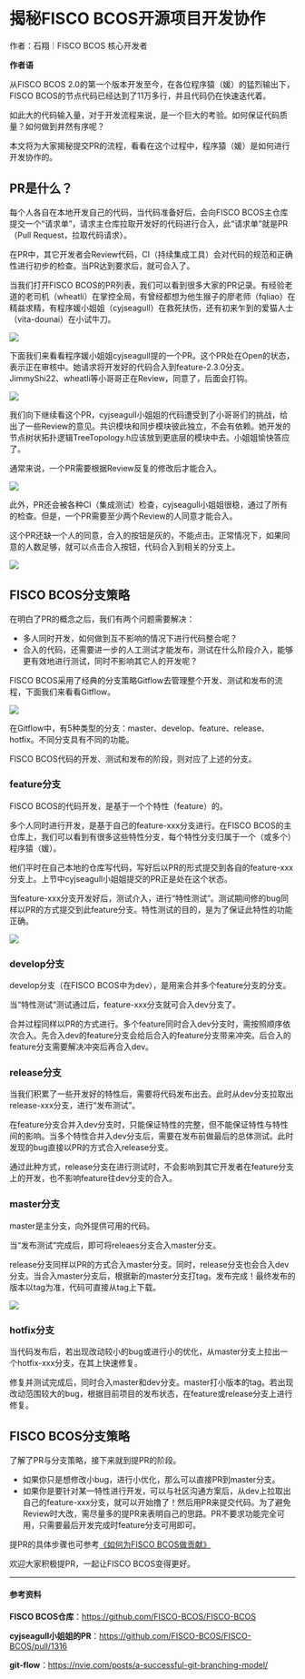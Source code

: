 # 揭秘FISCO BCOS开源项目开发协作

作者：石翔｜FISCO BCOS 核心开发者

**作者语**

从FISCO BCOS 2.0的第一个版本开发至今，在各位程序猿（媛）的猛烈输出下，FISCO BCOS的节点代码已经达到了11万多行，并且代码仍在快速迭代着。

如此大的代码输入量，对于开发流程来说，是一个巨大的考验。如何保证代码质量？如何做到井然有序呢？

本文将为大家揭秘提交PR的流程，看看在这个过程中，程序猿（媛）是如何进行开发协作的。

## PR是什么？

每个人各自在本地开发自己的代码，当代码准备好后，会向FISCO BCOS主仓库提交一个“请求单”，请求主仓库拉取开发好的代码进行合入，此“请求单”就是PR（Pull Request，拉取代码请求）。

在PR中，其它开发者会Review代码，CI（持续集成工具）会对代码的规范和正确性进行初步的检查。当PR达到要求后，就可合入了。

当我们打开FISCO BCOS的PR列表，我们可以看到很多大家的PR记录。有经验老道的老司机（wheatli）在掌控全局，有曾经都想为他生猴子的廖老师（fqliao）在精益求精，有程序媛小姐姐（cyjseagull）在救死扶伤，还有初来乍到的爱猫人士（vita-dounai）在小试牛刀。

![](../../../images/articles/5001/IMG_4968.JPG)

下面我们来看看程序媛小姐姐cyjseagull提的一个PR。这个PR处在Open的状态，表示正在审核中。她请求将开发好的代码合入到feature-2.3.0分支。JimmyShi22、wheatli等小哥哥正在Review，同意了，后面会打钩。

![](../../../images/articles/5001/IMG_4969.PNG)

我们向下继续看这个PR，cyjseagull小姐姐的代码遭受到了小哥哥们的挑战，给出了一些Review的意见。共识模块和同步模块彼此独立，不会有依赖。她开发的节点树状拓扑逻辑TreeTopology.h应该放到更底层的模块中去。小姐姐愉快答应了。 

通常来说，一个PR需要根据Review反复的修改后才能合入。

![](../../../images/articles/5001/IMG_4970.PNG)

此外，PR还会被各种CI（集成测试）检查，cyjseagull小姐姐很稳，通过了所有的检查。但是，一个PR需要至少两个Review的人同意才能合入。

这个PR还缺一个人的同意，合入的按钮是灰的，不能点击。正常情况下，如果同意的人数足够，就可以点击合入按钮，代码合入到相关的分支上。

![](../../../images/articles/5001/IMG_4971.PNG)


## FISCO BCOS分支策略

在明白了PR的概念之后，我们有两个问题需要解决：

- 多人同时开发，如何做到互不影响的情况下进行代码整合呢？
- 合入的代码，还需要进一步的人工测试才能发布，测试在什么阶段介入，能够更有效地进行测试，同时不影响其它人的开发呢？

FISCO BCOS采用了经典的分支策略Gitflow去管理整个开发、测试和发布的流程，下面我们来看看Gitflow。

![](../../../images/articles/5001/IMG_4972.JPG)

在Gitflow中，有5种类型的分支：master、develop、feature、release、hotfix。不同分支具有不同的功能。

FISCO BCOS代码的开发、测试和发布的阶段，则对应了上述的分支。

### feature分支

FISCO BCOS的代码开发，是基于一个个特性（feature）的。

多个人同时进行开发，是基于自己的feature-xxx分支进行。在FISCO BCOS的主仓库上，我们可以看到有很多这些特性分支，每个特性分支归属于一个（或多个）程序猿（媛）。

他们平时在自己本地的仓库写代码，写好后以PR的形式提交到各自的feature-xxx分支上。上节中cyjseagull小姐姐提交的PR正是处在这个状态。

当feature-xxx分支开发好后，测试介入，进行“特性测试”。测试期间修的bug同样以PR的方式提交到此feature分支。特性测试的目的，是为了保证此特性的功能正确。

![](../../../images/articles/5001/IMG_4973.PNG)

### develop分支

develop分支（在FISCO BCOS中为dev），是用来合并多个feature分支的分支。

当“特性测试”测试通过后，feature-xxx分支就可合入dev分支了。

合并过程同样以PR的方式进行。多个feature同时合入dev分支时，需按照顺序依次合入。先合入dev的feature分支会给后合入的feature分支带来冲突。后合入的feature分支需要解决冲突后再合入dev。

### release分支

当我们积累了一些开发好的特性后，需要将代码发布出去。此时从dev分支拉取出release-xxx分支，进行“发布测试”。

在feature分支合并入dev分支时，只能保证特性的完整，但不能保证特性与特性间的影响。当多个特性合并入dev分支后，需要在发布前做最后的总体测试。此时发现的bug直接以PR的方式合入release分支。

通过此种方式，release分支在进行测试时，不会影响到其它开发者在feature分支上的开发，也不影响feature往dev分支的合入。

### master分支

master是主分支，向外提供可用的代码。

当“发布测试”完成后，即可将releaes分支合入master分支。

release分支同样以PR的方式合入master分支。同时，release分支也会合入dev分支。当合入master分支后，根据新的master分支打tag。发布完成！最终发布的版本以tag为准，代码可直接从tag上下载。

![](../../../images/articles/5001/IMG_4974.JPG)

### hotfix分支

当代码发布后，若出现改动较小的bug或进行小的优化，从master分支上拉出一个hotfix-xxx分支，在其上快速修复。

修复并测试完成后，同时合入master和dev分支。master打小版本的tag。若出现改动范围较大的bug，根据目前项目的发布状态，在feature或release分支上进行修复。

## FISCO BCOS分支策略

了解了PR与分支策略，接下来就到提PR的阶段。

- 如果你只是想修改小bug，进行小优化，那么可以直接PR到master分支。
- 如果你是要针对某一特性进行开发，可以与社区沟通方案后，从dev上拉取出自己的feature-xxx分支，就可以开始撸了！然后用PR来提交代码。为了避免Review时大改，需尽量多的提PR来表明自己的思路。PR不要求功能完全可用，只需要最后开发完成时feature分支可用即可。

提PR的具体步骤也可参考[《如何为FISCO BCOS做贡献》](https://mp.weixin.qq.com/s/_w_auH8X4SQQWO3lhfNrbQ)

欢迎大家积极提PR，一起让FISCO BCOS变得更好。

------

#### 参考资料

**FISCO BCOS仓库**：https://github.com/FISCO-BCOS/FISCO-BCOS

**cyjseagull小姐姐的PR**：https://github.com/FISCO-BCOS/FISCO-BCOS/pull/1316

**git-flow**：https://nvie.com/posts/a-successful-git-branching-model/